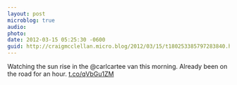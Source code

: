 ```yaml
---
layout: post
microblog: true
audio: 
photo: 
date: 2012-03-15 05:25:30 -0600
guid: http://craigmcclellan.micro.blog/2012/03/15/t180253385797283840.html
---
```

Watching the sun rise in the @carlcartee van this morning. Already been on the road for an hour.  [t.co/qVbGu1ZM](http://t.co/qVbGu1ZM)
